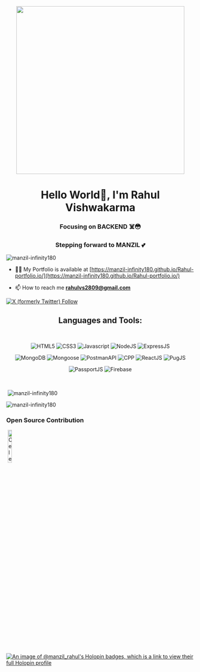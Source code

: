 <div align="center" >
<img align="center" src="https://cdn.dribbble.com/users/1059583/screenshots/4171367/coding-freak.gif" width="450px" margin="50% 50%"> 
</div>


<h1 align="center">Hello World👋, I'm Rahul Vishwakarma </h1>
<h3 align="center">Focusing on BACKEND ☠️😳</h3>
<h3 align="center">Stepping forward to MANZIL 💕</h3>


 <p align="left"> <img src="https://komarev.com/ghpvc/?username=manzil-infinity180&label=Profile%20views&color=0e75b6&style=flat" alt="manzil-infinity180" /> </p> 



- 👨‍💻 My Portfolio is available at [https://manzil-infinity180.github.io/Rahul-portfolio.io/](https://manzil-infinity180.github.io/Rahul-portfolio.io/)

- 📫 How to reach me **rahulvs2809@gmail.com**
  
 <a href="https://twitter.com/manzil_rahul">
 <img alt="X (formerly Twitter) Follow" src="https://img.shields.io/twitter/follow/manzil_rahul?style=for-the-badge&logo=twitter">

</a>

<br>
<div align="center" >
<h2>Languages and Tools:</h2>
 <br>
 
![HTML5](https://img.shields.io/badge/HTML5-E34F26?style=for-the-badge&logo=html5&logoColor=white) 
![CSS3](https://img.shields.io/badge/CSS3-1572B6?style=for-the-badge&logo=css3&logoColor=white)
![Javascript](https://img.shields.io/badge/Javascript-F7DF1E?style=for-the-badge&logo=javascript&logoColor=black)
![NodeJS](https://img.shields.io/badge/Node.Js-44883e?style=for-the-badge&logo=node.js&logoColor=black)
![ExpressJS](https://img.shields.io/badge/express_JS-F7DF1E?style=for-the-badge&logo=express&logoColor=black)

![MongoDB](https://img.shields.io/badge/mongoDB-00684A?style=for-the-badge&logo=mongodb&logoColor=green)
![Mongoose](https://img.shields.io/badge/Mongoose-8A3333?style=for-the-badge&logo=mongoose&logoColor=green)
![PostmanAPI](https://img.shields.io/badge/Postman_API-orange?style=for-the-badge&logo=postman&logoColor=white)
![CPP](https://img.shields.io/badge/C/C++-blue?style=for-the-badge&logo=cpp&logoColor=white)
![ReactJS](https://img.shields.io/badge/React_JS-blue?style=for-the-badge&logo=react&logoColor=#61DBFB)
![PugJS](https://img.shields.io/badge/Pug_JS-652817?style=for-the-badge&logo=pug&logoColor=white)

![PassportJS](https://img.shields.io/badge/Passport_JS-black?style=for-the-badge&logo=passport&logoColor=#9D6538)
![Firebase](https://img.shields.io/badge/FireBase-059BE5?style=for-the-badge&logo=firebase)






</div>

<br>

<!-- <p><img align="left" src="https://github-readme-stats.vercel.app/api/top-langs?username=manzil-infinity180&show_icons=true&locale=en&layout=compact" alt="manzil-infinity180" /></p> -->

 <p>&nbsp;<img align="center" src="https://github-readme-stats.vercel.app/api?username=manzil-infinity180&show_icons=true&locale=en" alt="manzil-infinity180" /></p> 

<p><img align="center" src="https://github-readme-streak-stats.herokuapp.com/?user=manzil-infinity180&" alt="manzil-infinity180" /></p>
 
<h3 align="left">Open Source Contribution</h3>
 <p>&nbsp;<img align="center" width="15%" height="15%" src="https://github.com/manzil-infinity180/manzil-infinity180/assets/119070053/34f564f7-bf63-4fd8-bc3c-32bab49cc5ab" alt="Celestia-Contributor" /></p> 
 
[![An image of @manzil_rahul's Holopin badges, which is a link to view their full Holopin profile](https://holopin.me/manzil_rahul)](https://holopin.io/@manzil_rahul)


